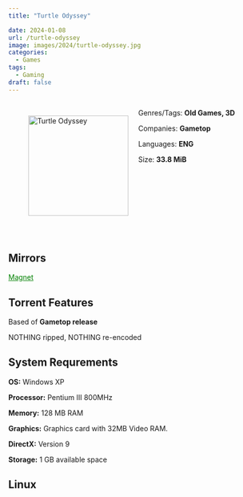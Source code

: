 ```yaml
---
title: "Turtle Odyssey"

date: 2024-01-08
url: /turtle-odyssey
image: images/2024/turtle-odyssey.jpg
categories:
  - Games
tags:
  - Gaming
draft: false
---
```

##
<figure style="float: left; margin-right: 20px;">
  <img src="/images/2024/turtle-odyssey.jpg" alt="Turtle Odyssey" style="width: 200px;">
</figure>

Genres/Tags: **Old Games, 3D**

Companies: **Gametop**

Languages: **ENG**

Size: **33.8 MiB**
# ⠀
# ⠀

## Mirrors
<a href="magmagnet:?xt=urn:btih:OUIQWO5FTLWOMH4J3IKUAGHQR3K2UGUV&dn=Turtle%20Odyssey" style="color: green;">Magnet</a>

## Torrent Features
Based of **Gametop release**

NOTHING ripped, NOTHING re-encoded

## System Requrements
**OS:** Windows XP

**Processor:** Pentium III 800MHz

**Memory:** 128 MB RAM

**Graphics:** Graphics card with 32MB Video RAM.

**DirectX:** Version 9

**Storage:** 1 GB available space


## Linux
